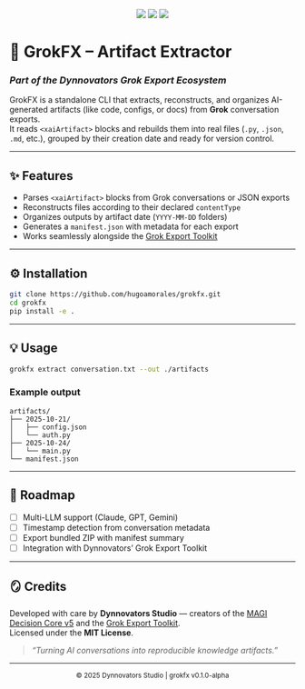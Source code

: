 <p align="center">
  <img src="https://img.shields.io/badge/version-0.1.0--alpha-blue?style=for-the-badge">
  <img src="https://img.shields.io/badge/license-MIT-green?style=for-the-badge">
  <img src="https://img.shields.io/badge/python-3.9%2B-yellow?style=for-the-badge">
</p>

# 🧠 GrokFX – Artifact Extractor  
### *Part of the Dynnovators Grok Export Ecosystem*

GrokFX is a standalone CLI that extracts, reconstructs, and organizes AI-generated artifacts (like code, configs, or docs) from **Grok** conversation exports.  
It reads `<xaiArtifact>` blocks and rebuilds them into real files (`.py`, `.json`, `.md`, etc.), grouped by their creation date and ready for version control.

---

## ✨ Features
- Parses `<xaiArtifact>` blocks from Grok conversations or JSON exports  
- Reconstructs files according to their declared `contentType`  
- Organizes outputs by artifact date (`YYYY-MM-DD` folders)  
- Generates a `manifest.json` with metadata for each export  
- Works seamlessly alongside the [Grok Export Toolkit](https://github.com/hugoamorales/grok_export_toolkit)

---

## ⚙️ Installation
```bash
git clone https://github.com/hugoamorales/grokfx.git
cd grokfx
pip install -e .
```

---

## 💡 Usage
```bash
grokfx extract conversation.txt --out ./artifacts
```

### Example output
```
artifacts/
├── 2025-10-21/
│   ├── config.json
│   └── auth.py
├── 2025-10-24/
│   └── main.py
└── manifest.json
```

---

## 🧭 Roadmap
- [ ] Multi-LLM support (Claude, GPT, Gemini)  
- [ ] Timestamp detection from conversation metadata  
- [ ] Export bundled ZIP with manifest summary  
- [ ] Integration with Dynnovators’ Grok Export Toolkit

---

## 🪞 Credits
Developed with care by **Dynnovators Studio** — creators of the [MAGI Decision Core v5](https://github.com/hugoamorales/magi-decision-core) and the [Grok Export Toolkit](https://github.com/hugoamorales/grok_export_toolkit).  
Licensed under the **MIT License**.

> *“Turning AI conversations into reproducible knowledge artifacts.”*

---

<p align="center">
  <sub>© 2025 Dynnovators Studio | grokfx v0.1.0-alpha</sub>
</p>
